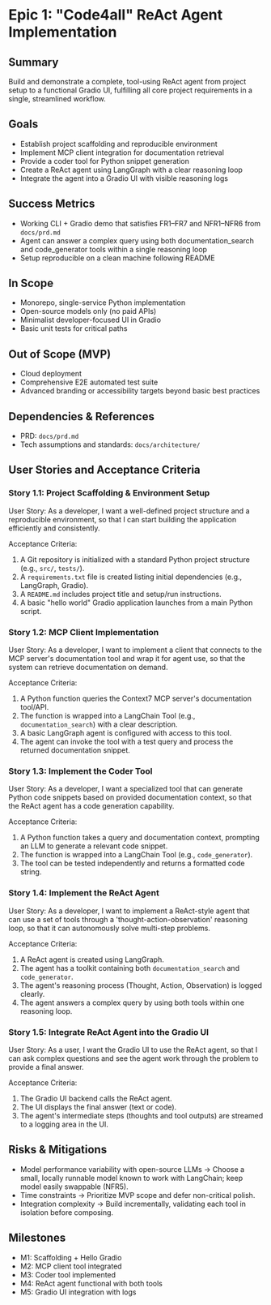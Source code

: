 # Epic 1: "Code4all" ReAct Agent Implementation

## Summary
Build and demonstrate a complete, tool-using ReAct agent from project setup to a functional Gradio UI, fulfilling all core project requirements in a single, streamlined workflow.

## Goals
- Establish project scaffolding and reproducible environment
- Implement MCP client integration for documentation retrieval
- Provide a coder tool for Python snippet generation
- Create a ReAct agent using LangGraph with a clear reasoning loop
- Integrate the agent into a Gradio UI with visible reasoning logs

## Success Metrics
- Working CLI + Gradio demo that satisfies FR1–FR7 and NFR1–NFR6 from `docs/prd.md`
- Agent can answer a complex query using both documentation_search and code_generator tools within a single reasoning loop
- Setup reproducible on a clean machine following README

## In Scope
- Monorepo, single-service Python implementation
- Open-source models only (no paid APIs)
- Minimalist developer-focused UI in Gradio
- Basic unit tests for critical paths

## Out of Scope (MVP)
- Cloud deployment
- Comprehensive E2E automated test suite
- Advanced branding or accessibility targets beyond basic best practices

## Dependencies & References
- PRD: `docs/prd.md`
- Tech assumptions and standards: `docs/architecture/`

## User Stories and Acceptance Criteria

### Story 1.1: Project Scaffolding & Environment Setup
User Story: As a developer, I want a well-defined project structure and a reproducible environment, so that I can start building the application efficiently and consistently.

Acceptance Criteria:
1. A Git repository is initialized with a standard Python project structure (e.g., `src/`, `tests/`).
2. A `requirements.txt` file is created listing initial dependencies (e.g., LangGraph, Gradio).
3. A `README.md` includes project title and setup/run instructions.
4. A basic "hello world" Gradio application launches from a main Python script.

### Story 1.2: MCP Client Implementation
User Story: As a developer, I want to implement a client that connects to the MCP server's documentation tool and wrap it for agent use, so that the system can retrieve documentation on demand.

Acceptance Criteria:
1. A Python function queries the Context7 MCP server's documentation tool/API.
2. The function is wrapped into a LangChain Tool (e.g., `documentation_search`) with a clear description.
3. A basic LangGraph agent is configured with access to this tool.
4. The agent can invoke the tool with a test query and process the returned documentation snippet.

### Story 1.3: Implement the Coder Tool
User Story: As a developer, I want a specialized tool that can generate Python code snippets based on provided documentation context, so that the ReAct agent has a code generation capability.

Acceptance Criteria:
1. A Python function takes a query and documentation context, prompting an LLM to generate a relevant code snippet.
2. The function is wrapped into a LangChain Tool (e.g., `code_generator`).
3. The tool can be tested independently and returns a formatted code string.

### Story 1.4: Implement the ReAct Agent
User Story: As a developer, I want to implement a ReAct-style agent that can use a set of tools through a 'thought-action-observation' reasoning loop, so that it can autonomously solve multi-step problems.

Acceptance Criteria:
1. A ReAct agent is created using LangGraph.
2. The agent has a toolkit containing both `documentation_search` and `code_generator`.
3. The agent's reasoning process (Thought, Action, Observation) is logged clearly.
4. The agent answers a complex query by using both tools within one reasoning loop.

### Story 1.5: Integrate ReAct Agent into the Gradio UI
User Story: As a user, I want the Gradio UI to use the ReAct agent, so that I can ask complex questions and see the agent work through the problem to provide a final answer.

Acceptance Criteria:
1. The Gradio UI backend calls the ReAct agent.
2. The UI displays the final answer (text or code).
3. The agent's intermediate steps (thoughts and tool outputs) are streamed to a logging area in the UI.

## Risks & Mitigations
- Model performance variability with open-source LLMs → Choose a small, locally runnable model known to work with LangChain; keep model easily swappable (NFR5).
- Time constraints → Prioritize MVP scope and defer non-critical polish.
- Integration complexity → Build incrementally, validating each tool in isolation before composing.

## Milestones
- M1: Scaffolding + Hello Gradio
- M2: MCP client tool integrated
- M3: Coder tool implemented
- M4: ReAct agent functional with both tools
- M5: Gradio UI integration with logs

